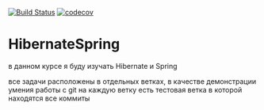 [![Build Status](https://travis-ci.org/AlexandrKaleganov/HibernateSpring.svg?branch=master)](https://travis-ci.org/AlexandrKaleganov/HibernateSpring)
[![codecov](https://codecov.io/gh/AlexandrKaleganov/HibernateSpring/branch/master/graph/badge.svg)](https://codecov.io/gh/AlexandrKaleganov/HibernateSpring)
# HibernateSpring
в данном курсе я буду изучать Hibernate  и Spring

все задачи расположены в отдельных ветках, в качестве демонстрации умения работы с git 
на каждую ветку есть тестовая ветка в которой находятся все коммиты